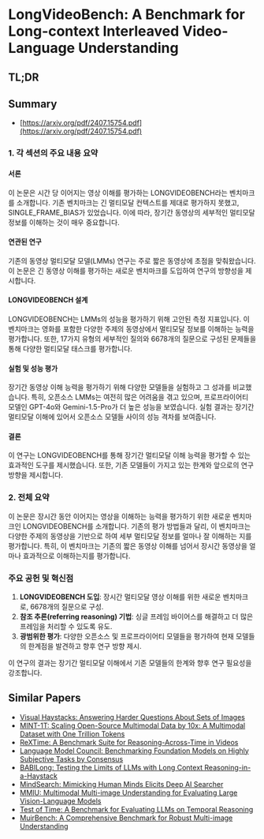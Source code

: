 # LongVideoBench: A Benchmark for Long-context Interleaved Video-Language Understanding
## TL;DR
## Summary
- [https://arxiv.org/pdf/2407.15754.pdf](https://arxiv.org/pdf/2407.15754.pdf)

### 1. 각 섹션의 주요 내용 요약

#### 서론
이 논문은 시간 당 이어지는 영상 이해를 평가하는 LONGVIDEOBENCH라는 벤치마크를 소개합니다. 기존 벤치마크는 긴 멀티모달 컨텍스트를 제대로 평가하지 못했고, SINGLE_FRAME_BIAS가 있었습니다. 이에 따라, 장기간 동영상의 세부적인 멀티모달 정보를 이해하는 것이 매우 중요합니다.

#### 연관된 연구
기존의 동영상 멀티모달 모델(LMMs) 연구는 주로 짧은 동영상에 초점을 맞춰왔습니다. 이 논문은 긴 동영상 이해를 평가하는 새로운 벤치마크를 도입하여 연구의 방향성을 제시합니다.

#### LONGVIDEOBENCH 설계
LONGVIDEOBENCH는 LMMs의 성능을 평가하기 위해 고안된 측정 지표입니다. 이 벤치마크는 영화를 포함한 다양한 주제의 동영상에서 멀티모달 정보를 이해하는 능력을 평가합니다. 또한, 17가지 유형의 세부적인 질의와 6678개의 질문으로 구성된 문제들을 통해 다양한 멀티모달 태스크를 평가합니다.

#### 실험 및 성능 평가
장기간 동영상 이해 능력을 평가하기 위해 다양한 모델들을 실험하고 그 성과를 비교했습니다. 특히, 오픈소스 LMMs는 여전히 많은 어려움을 겪고 있으며, 프로프라이어티 모델인 GPT-4o와 Gemini-1.5-Pro가 더 높은 성능을 보였습니다. 실험 결과는 장기간 멀티모달 이해에 있어서 오픈소스 모델들 사이의 성능 격차를 보여줍니다.

#### 결론
이 연구는 LONGVIDEOBENCH를 통해 장기간 멀티모달 이해 능력을 평가할 수 있는 효과적인 도구를 제시했습니다. 또한, 기존 모델들이 가지고 있는 한계와 앞으로의 연구 방향을 제시합니다.


### 2. 전체 요약
이 논문은 장시간 동안 이어지는 영상을 이해하는 능력을 평가하기 위한 새로운 벤치마크인 LONGVIDEOBENCH를 소개합니다. 기존의 평가 방법들과 달리, 이 벤치마크는 다양한 주제의 동영상을 기반으로 하여 세부 멀티모달 정보를 얼마나 잘 이해하는 지를 평가합니다. 특히, 이 벤치마크는 기존의 짧은 동영상 이해를 넘어서 장시간 동영상을 얼마나 효과적으로 이해하는지를 평가합니다.

### 주요 공헌 및 혁신점
1. **LONGVIDEOBENCH 도입**: 장시간 멀티모달 영상 이해를 위한 새로운 벤치마크로, 6678개의 질문으로 구성.
2. **참조 추론(referring reasoning) 기법**: 싱글 프레임 바이어스를 해결하고 더 많은 프레임을 처리할 수 있도록 유도.
3. **광범위한 평가**: 다양한 오픈소스 및 프로프라이어티 모델들을 평가하여 현재 모델들의 한계점을 발견하고 향후 연구 방향 제시.

이 연구의 결과는 장기간 멀티모달 이해에서 기존 모델들의 한계와 향후 연구 필요성을 강조합니다.

## Similar Papers
- [Visual Haystacks: Answering Harder Questions About Sets of Images](2407.13766.md)
- [MINT-1T: Scaling Open-Source Multimodal Data by 10x: A Multimodal Dataset with One Trillion Tokens](2406.11271.md)
- [ReXTime: A Benchmark Suite for Reasoning-Across-Time in Videos](2406.19392.md)
- [Language Model Council: Benchmarking Foundation Models on Highly Subjective Tasks by Consensus](2406.08598.md)
- [BABILong: Testing the Limits of LLMs with Long Context Reasoning-in-a-Haystack](2406.10149.md)
- [MindSearch: Mimicking Human Minds Elicits Deep AI Searcher](2407.20183.md)
- [MMIU: Multimodal Multi-image Understanding for Evaluating Large Vision-Language Models](2408.02718.md)
- [Test of Time: A Benchmark for Evaluating LLMs on Temporal Reasoning](2406.09170.md)
- [MuirBench: A Comprehensive Benchmark for Robust Multi-image Understanding](2406.09411.md)
